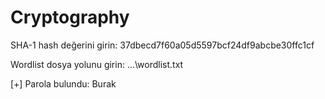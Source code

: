 # Cryptography


SHA-1 hash değerini girin: 37dbecd7f60a05d5597bcf24df9abcbe30ffc1cf

Wordlist dosya yolunu girin: ...\wordlist.txt

[+] Parola bulundu: Burak


